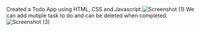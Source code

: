 Created a Todo App using HTML, CSS and Javascript.![Screenshot (1)](https://user-images.githubusercontent.com/91989696/194050878-2e6cf4b7-3a10-4b57-8373-507929fc62be.png)
We can add mutiple task to do and can be deleted when completed.![Screenshot (3)](https://user-images.githubusercontent.com/91989696/194051108-32676447-38b0-4c8f-afd3-b0654c34a501.png)
